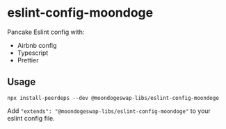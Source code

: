 # eslint-config-moondoge

Pancake Eslint config with:

- Airbnb config
- Typescript
- Prettier

## Usage

```
npx install-peerdeps --dev @moondogeswap-libs/eslint-config-moondoge
```

Add `"extends": "@moondogeswap-libs/eslint-config-moondoge"` to your eslint config file.
